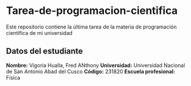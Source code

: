 # Tarea-de-programacion-cientifica
Este repositorio contiene la última tarea de la materia de programación científica de mi universidad

## Datos del estudiante
**Nombre:** Vigoria Hualla, Fred ANthony
**Universidad:** Universidad Nacional de San Antonio Abad del Cusco
**Código:** 231820
**Escuela profesional:** Física
